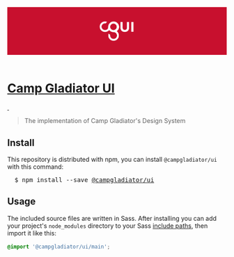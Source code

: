 <img src="header.png">
<br>
<br>

#  [Camp Gladiator UI](https://github.com/CampGladiator/ui)
<p>
  <a aria-label="npm package" href="https://www.npmjs.com/package/@campgladiator/ui">
    <img alt="" src="https://img.shields.io/npm/v/@campgladiator/ui.svg">
  </a>
  <a aria-label="last commit" href="https://github.com/primer/css/commits/master">
    <img alt="" src="https://img.shields.io/github/last-commit/CampGladiator/cgui.svg">
  </a>
</p>

> The implementation of Camp Gladiator's Design System

## Install

This repository is distributed with npm, you can install `@campgladiator/ui` with this command:

<pre>
  $ npm install --save <a href="https://www.npmjs.com/package/@campgladiator/ui">@campgladiator/ui</a>
</pre>

## Usage

The included source files are written in Sass. After installing you can add your project's `node_modules` directory to your Sass [include paths](https://github.com/sass/node-sass#includepaths), then import it like this:

```scss
@import '@campgladiator/ui/main';
```
